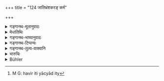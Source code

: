 +++
title = "124 जातिभ्रंशकरङ् कर्म"

+++

<details><summary>गङ्गानथ-मूलानुवादः</summary>

On having intention ally done any one of those acts which cause loss of caste, one should perform a Sāntapana-Kṛcchra; and the Prājāpatya, when it is done unintentionally.—(124)
</details>

<details><summary>मेधातिथिः</summary>

समाप्तान्य् उपपातकानि । 

- **अन्यतमम्** इत्य् अनुवादः । न हि निमित्तानां समाहरसंभवः । समुदायविवक्षायां न च कस्यचित् प्रायश्चित्तम् उपदिशति । को हि मनुष्यः सर्वाणि जातिभ्रंशकराण्य् अकार्याणि कुर्यात् । एक एव शब्दः प्रायश्चित्तानुदेशो ऽशास्त्रताप्रसङ्गः । न च साहित्यविवक्षाप्य् उक्ता, लक्षणत्वेन श्रवणात् पुरुषं प्रति निमित्तानाम् । अतः प्रत्येकं वाक्यपरिसमाप्तिः "यस्य पिता पितामहः सोमं न पिबेत्" इत्य् अन्यतरस्य पितुः पितामहस्य वा सोमम् अपीतवतो भवत्य् एव पशुः । यथा सत्य् अप्य् उभयश्रवणे यद्य् उभयं हविर् आर्तिम् इयाद् इत्य्[^१७९] अन्यतरहविर्विनाशे ऽपि भवत्य् एव पञ्चशरावः, एवं सर्वप्रायश्चित्तेषु द्रष्टव्यम् । 


[^१७९]:
     M G: havir iti yācyād ity

- **इच्छयेति** विवक्षितम्, **अनिच्छयेति** च । प्राजापत्यसान्तपनयोः स्वरूपं वक्ष्यति ॥ ११.१२४ ॥
</details>

<details><summary>गङ्गानथ-भाष्यानुवादः</summary>

The treatment of Minor Offences has been finished.

‘*Any one*.’—This is only by way of reference; as a combination of occasions is not possible; and further, if all the offences were meant to be taken together, the expiation here spoken of would not be meant for any one; what man is there who could ever commit all those deeds that lead to the loss of caste? On the other hand, if expiation were to be prescribed separately for each offence, there would be no end to the teaching at all Nor would combination be otherwise advisable; as the occasions and conditions of the expiation are set forth only as qualifying the human agent For these reasons the declaration should be taken as complete with each individual offence. Just as in connection with the assertion ‘he whose father or grandfather has not drunk Soma (shall perform a certain expiatory rite),’—the conclusion is that the expiatory Animal-sacrifice becomes necessary when either one of the ancestors—the father or the grandfather—has failed to drink *Soma*;—and similarly in the declaration—‘when *both* sacrificial materials become spoilt, etc.,’—even though it contains the term ‘both,’ yet the expiatory ‘*Pañcaśarāva*’ sacrifice has to be performed even when only one material becomes spoilt. The same principle is to be observed in the case of all expiations.

‘*Intentionally*.’—This is meant to be emphasised; as also the qualification ‘*unintentionally*.’

The exact form of the two penances, ‘Prājāpatya’ and ‘Sāntapana,’ shall be described later on.—(124)
</details>

<details><summary>गङ्गानथ-टिप्पन्यः</summary>

The ‘*Jātibhraṃśakara*’ offences have been enumerated [above in verse
67].

This verse is quoted in *Mitākṣarā* (3.254),—and again under 3.290);—in
*Smṛtitattva* (p. 542);—in *Parāśaramādhava* (Prāyaścitta p. 441), as
laying down the expiation common to all ‘*Jātibhraṃśakara*’
offences;—and in *Prāyaścittaviveka* (pp. 464 and 542), which says that
when the offence is committed *intentionally*, the penance to be
performed is the *Sāntapana*, and when it is committed
*unintentionally*, it is *Prājāpatya*.
</details>

<details><summary>गङ्गानथ-तुल्य-वाक्यानि</summary>

*Viṣṇu* (38.7).—‘He who has knowingly committed an act causing loss of
caste shall perform the *Sāntapana* penance; he who has done so unawares
shall perform the *Prājāpatya* penance.’
</details>

<details><summary>भारुचिः</summary>

सान्तपनं कृच्छ्रं प्राजापत्यं च वक्ष्यति ॥ ११.१२३ ॥
</details>

<details><summary>Bühler</summary>

125	For committing with intent any of the deeds which cause loss of caste (Gatibhramsakara), (the offender) shall perform a Samtapana Krikkhra; (for doing it) unintentionally, (the Krikkhra) revealed by Pragapati.
</details>
